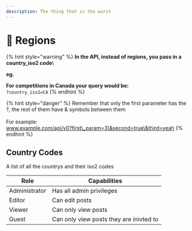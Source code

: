 ```yaml
---
description: The thing that is the worst
---
```


# 📝 Regions



{% hint style="warning" %}
**In the API, instead of regions, you pass in a country\_iso2 code**\


**eg.**

**For competitions in Canada your query would be:**\
`?country_iso2=CA`
{% endhint %}

{% hint style="danger" %}
Remember that only the first parameter has the ?, the rest of them have & symbols between them\
\
For example:\
www.example.com/api/v0?first\_param=3\&second=true\&third=yeah
{% endhint %}

## Country Codes

A list of all the countrys and their iso2 codes

| Role          | Capabilities                            |
| ------------- | --------------------------------------- |
| Administrator | Has all admin privileges                |
| Editor        | Can edit posts                          |
| Viewer        | Can only view posts                     |
| Guest         | Can only view posts they are inivted to |

